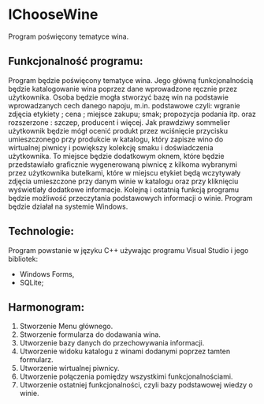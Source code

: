 # IChooseWine
Program poświęcony tematyce wina.

## Funkcjonalność programu:
Program będzie poświęcony tematyce wina. Jego główną funkcjonalnością 
będzie katalogowanie wina poprzez dane wprowadzone ręcznie przez użytkownika.
Osoba będzie mogła stworzyć bazę win na podstawie wprowadzanych cech
danego napoju, m.in. podstawowe czyli: wgranie zdjęcia etykiety ; cena ; miejsce zakupu;
smak; propozycja podania itp. oraz rozszerzone : szczep, producent i więcej.
Jak prawdziwy sommelier użytkownik będzie mógł ocenić produkt
przez wciśnięcie przycisku umieszczonego przy produkcie w katalogu,
który zapisze wino do wirtualnej piwnicy i powiększy kolekcję smaku i doświadczenia
użytkownika. To miejsce będzie dodatkowym oknem, które
będzie przedstawiało graficznie wygenerowaną piwnicę z kilkoma wybranymi przez użytkownika butelkami, które w miejscu
etykiet będą wczytywały zdjęcia umieszczone przy danym winie w katalogu oraz przy kliknięciu 
wyświetlały dodatkowe informacje.
Kolejną i ostatnią funkcją programu będzie możliwość przeczytania podstawowych informacji
o winie.
Program będzie działał na systemie Windows.

## Technologie:
Program powstanie w języku C++ używając programu Visual Studio i jego bibliotek:
- Windows Forms,
- SQLite;

## Harmonogram:
1. Stworzenie Menu głównego.
2. Stworzenie formularza do dodawania wina.
3. Utworzenie bazy danych do przechowywania informacji.
4. Utworzenie widoku katalogu z winami dodanymi poprzez tamten formularz.
5. Utworzenie wirtualnej piwnicy.
6. Utworzenie połączenia pomiędzy wszystkimi funkcjonalnościami.
7. Utworzenie ostatniej funkcjonalności, czyli bazy podstawowej wiedzy o winie.
